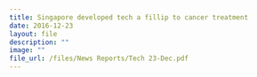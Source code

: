 ```yaml
---
title: Singapore developed tech a fillip to cancer treatment
date: 2016-12-23
layout: file
description: ""
image: ""
file_url: /files/News Reports/Tech 23-Dec.pdf
---
```

